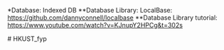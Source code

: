 *Database:
Indexed DB
**Database Library:
LocalBase: https://github.com/dannyconnell/localbase
**Database Library tutorial: https://www.youtube.com/watch?v=KJnupY2HPCg&t=302s


#   H K U S T _ f y p  
 